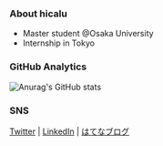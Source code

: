 ### About hicalu
- Master student @Osaka University
- Internship in Tokyo

### GitHub Analytics
![Anurag's GitHub stats](https://github-readme-stats.vercel.app/api?username=hshicalu&show_icons=true&theme=dracula)

### SNS
[Twitter](https://twitter.com/satohicalu) | [LinkedIn](https://www.linkedin.com/in/satohicalu) | [はてなブログ](https://satohicalu.hatenablog.com)
